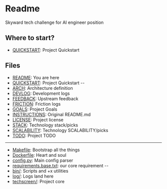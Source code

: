 Readme
======
Skyward tech challenge for AI engineer position

Where to start?
---------------
- [QUICKSTART](./QUICKSTART.md): Project Quickstart


Files
-----
- [README](./README.md): You are here
- [QUICKSTART](./QUICKSTART.md): Project Quickstart
--
- [ARCH](./ARCH.md): Architecture definition
- [DEVLOG](./DEVLOG.md): Development logs
- [FEEDBACK](./FEEDBACK.md): Upstream feedback
- [FRICTION](./FRICTION.md): Friction logs
- [GOALS](./GOALS.md): Project Goals
- [INSTRUCTIONS](./INSTRUCTIONS.md): Original README.md
- [LICENSE](./LICENSE): Project license 
- [STACK](./STACK.md): Technology stack/picks 
- [SCALABILITY](./SCALABILITY.md): Technology SCALABILITY/picks 
- [TODO](./TODO.md): Project TODO
---
- [Makefile](./Makefile): Bootstrap all the things
- [Dockerfile](./Dockerfile): Heart and soul
- [config.py](./config.py): Main config parser
- [requirements.base.txt](./requirements.base.txt): our core requirement
--
- [bin/](./bin/): Scripts and +x utilities 
- [log/](./log/): Logs land here
- [techscreen/](./techscreen/): Project core 

